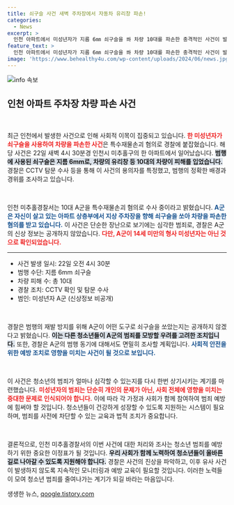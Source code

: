 ```yaml
---
title: 쇠구슬 사건 새벽 주차장에서 자동차 유리창 파손!
categories:
  - News
excerpt: >
  인천 아파트에서 미성년자가 지름 6㎜ 쇠구슬을 쏴 차량 10대를 파손한 충격적인 사건이 발생! 경찰, 범행 경위 조사와 청소년 범죄 우려에 착수. 클릭해서 자세한 내용을 확인하세요!
feature_text: >
  인천 아파트에서 미성년자가 지름 6㎜ 쇠구슬을 쏴 차량 10대를 파손한 충격적인 사건이 발생! 경찰, 범행 경위 조사와 청소년 범죄 우려에 착수. 클릭해서 자세한 내용을 확인하세요!
image: 'https://www.behealthy4u.com/wp-content/uploads/2024/06/news.jpg'
---
```


<p><img src="https://www.behealthy4u.com/wp-content/uploads/2024/06/news.jpg" alt="info 속보" /></p>

<h2 data-ke-size="size26">인천 아파트 주차장 차량 파손 사건</h2>

<p data-ke-size="size16">&nbsp;</p>

<p>최근 인천에서 발생한 사건으로 인해 사회적 이목이 집중되고 있습니다. <b><span style="color: #ee2323;">한 미성년자가 쇠구슬을 사용하여 차량을 파손한 사건</span></b>은 특수재물손괴 혐의로 경찰에 붙잡혔습니다. 해당 사건은 22일 새벽 4시 30분경 인천시 미추홀구의 한 아파트에서 일어났습니다. <b><span style="background-color: #21538527;">범행에 사용된 쇠구슬은 지름 6mm로, 차량의 유리창 등 10대의 차량이 피해를 입었습니다.</span></b> 경찰은 CCTV 탐문 수사 등을 통해 이 사건의 용의자를 특정했고, 범행의 정확한 배경과 경위를 조사하고 있습니다.</p>

<p data-ke-size="size16">&nbsp;</p>

<p>인천 미추홀경찰서는 10대 A군을 특수재물손괴 혐의로 수사 중이라고 밝혔습니다. <b><span style="color: #1a5490;">A군은 자신이 살고 있는 아파트 상층부에서 지상 주차장을 향해 쇠구슬을 쏘아 차량을 파손한 혐의를 받고 있습니다.</span></b> 이 사건은 단순한 장난으로 보기에는 심각한 범죄로, 경찰은 A군의 신상 정보는 공개하지 않았습니다. <b><span style="color: #ee2323;">다만, A군이 14세 미만의 형사 미성년자는 아닌 것으로 확인되었습니다.</span></b></p>

<hr>

<ul>
<li>사건 발생 일시: 22일 오전 4시 30분</li>
<li>범행 수단: 지름 6mm 쇠구슬</li>
<li>차량 피해 수: 총 10대</li>
<li>경찰 조치: CCTV 확인 및 탐문 수사</li>
<li>범인: 미성년자 A군 (신상정보 비공개)</li>
</ul>

<p data-ke-size="size16">&nbsp;</p>

<p>경찰은 범행의 재발 방지를 위해 A군이 어떤 도구로 쇠구슬을 쏘았는지는 공개하지 않겠다고 밝혔습니다. <b><span style="background-color: #21538527;">이는 다른 청소년들이 A군의 범죄를 모방할 우려를 고려한 조치입니다.</span></b> 또한, 경찰은 A군의 범행 동기에 대해서도 면밀히 조사할 계획입니다. <b><span style="color: #1a5490;">사회적 안전을 위한 예방 조치로 영향을 미치는 사건이 될 것으로 보입니다.</span></b></p>

<p data-ke-size="size16">&nbsp;</p>

<p>이 사건은 청소년의 범죄가 얼마나 심각할 수 있는지를 다시 한번 상기시키는 계기를 마련했습니다. <b><span style="color: #ee2323;">미성년자의 범죄는 단순히 개인의 문제가 아닌, 사회 전체에 영향을 미치는 중대한 문제로 인식되어야 합니다.</span></b> 이에 따라 각 가정과 사회가 함께 참여하여 범죄 예방에 힘써야 할 것입니다. 청소년들이 건강하게 성장할 수 있도록 지원하는 시스템이 필요하며, 범죄를 사전에 차단할 수 있는 교육과 법적 조치가 중요합니다. </p>

<p data-ke-size="size16">&nbsp;</p>

<p>결론적으로, 인천 미추홀경찰서의 이번 사건에 대한 처리와 조사는 청소년 범죄를 예방하기 위한 중요한 이정표가 될 것입니다. <b><span style="background-color: #21538527;">우리 사회가 함께 노력하여 청소년들이 올바른 길로 나아갈 수 있도록 지원해야 합니다.</span></b> 경찰은 사건의 진상을 파악하고, 이후 유사 사건이 발생하지 않도록 지속적인 모니터링과 예방 교육이 필요할 것입니다. 이러한 노력들이 모여 청소년 범죄를 줄여나가는 계기가 되길 바라는 마음입니다.</p>
생생한 뉴스, <a href="https://qoogle.tistory.com" rel="dofollow">qoogle.tistory.com</a>


